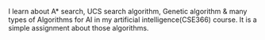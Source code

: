 
I learn about A* search, UCS search algorithm, Genetic algorithm & many types of Algorithms for AI in my artificial intelligence(CSE366) course. It is a simple assignment about those algorithms.
